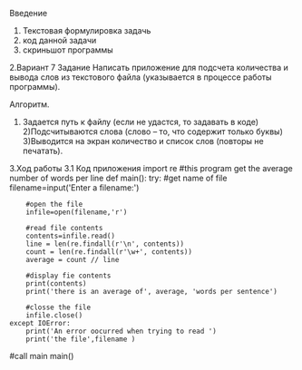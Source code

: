  Введение
1) Текстовая формулировка задачь
2) код данной задачи
3) скриньшот программы

 2.Вариант 7
Задание Написать приложение для подсчета количества и вывода слов из текстового файла 
(указывается в процессе работы программы).

Алгоритм.
 1) Задается путь к файлу (если не удастся, то задавать в коде)
 2)Подсчитываются слова (слово – то, что содержит только буквы)
 3)Выводится на экран количество и список слов (повторы не печатать).
 
 3.Ход работы
  3.1 Код приложения 
  import re
#this program get the average number of words per line
def main():
    try:
        #get name of file
        filename=input('Enter a filename:')

        #open the file
        infile=open(filename,'r')

        #read file contents
        contents=infile.read()
        line = len(re.findall(r'\n', contents))
        count = len(re.findall(r'\w+', contents))
        average = count // line

        #display fie contents
        print(contents)
        print('there is an average of', average, 'words per sentence')

        #closse the file
        infile.close()
    except IOError:
        print('An error oocurred when trying to read ')
        print('the file',filename )

#call main
main()
 
 

